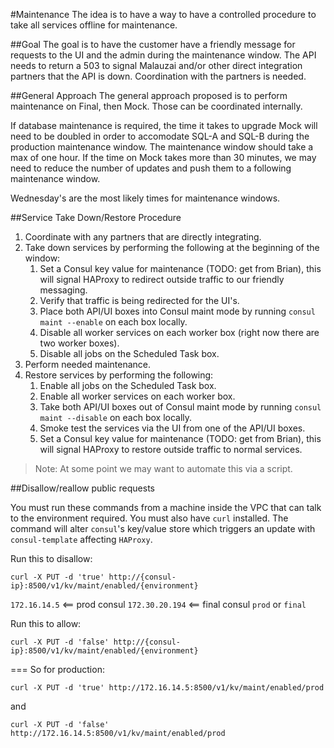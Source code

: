 #Maintenance
The idea is to have a way to have a controlled procedure to take all services offline for maintenance.

##Goal
The goal is to have the customer have a friendly message for requests to the UI and the admin during the maintenance window. The API needs to return a 503 to signal Malauzai and/or other direct integration partners that the API is down. Coordination with the partners is needed.

##General Approach
The general approach proposed is to perform maintenance on Final, then Mock. Those can be coordinated internally. 

If database maintenance is required, the time it takes to upgrade Mock will need to be doubled in order to accomodate SQL-A and SQL-B during the production maintenance window. The maintenance window should take a max of one hour. If the time on Mock takes more than 30 minutes, we may need to reduce the number of updates and push them to a following maintenance window.

Wednesday's are the most likely times for maintenance windows.

##Service Take Down/Restore Procedure
1. Coordinate with any partners that are directly integrating.
2. Take down services by performing the following at the beginning of the window:
    1. Set a Consul key value for maintenance (TODO: get from Brian), this will signal HAProxy to redirect outside traffic to our friendly messaging.
    2. Verify that traffic is being redirected for the UI's.
    3. Place both API/UI boxes into Consul maint mode by running `consul maint --enable` on each box locally.
    4. Disable all worker services on each worker box (right now there are two worker boxes).
    5. Disable all jobs on the Scheduled Task box.
3. Perform needed maintenance.
4. Restore services by performing the following:
    1. Enable all jobs on the Scheduled Task box.
    2. Enable all worker services on each worker box.
    3. Take both API/UI boxes out of Consul maint mode by running `consul maint --disable` on each box locally.
    4. Smoke test the services via the UI from one of the API/UI boxes.
    5. Set a Consul key value for maintenance (TODO: get from Brian), this will signal HAProxy to restore outside traffic to normal services.
    
> Note: At some point we may want to automate this via a script.

##Disallow/reallow public requests

You must run these commands from a machine inside the VPC that can talk to the environment required. You must also have `curl` installed. The command will alter `consul`'s key/value store which triggers an update with `consul-template` affecting `HAProxy`.

Run this to disallow:
```
curl -X PUT -d 'true' http://{consul-ip}:8500/v1/kv/maint/enabled/{environment}
```
`172.16.14.5` <== prod consul
`172.30.20.194` <== final consul
`prod` or `final`

Run this to allow:
```
curl -X PUT -d 'false' http://{consul-ip}:8500/v1/kv/maint/enabled/{environment}
```
===
So for production: 
```
curl -X PUT -d 'true' http://172.16.14.5:8500/v1/kv/maint/enabled/prod
```
and
```
curl -X PUT -d 'false' http://172.16.14.5:8500/v1/kv/maint/enabled/prod
```

